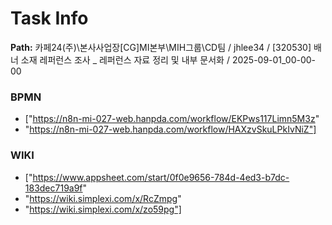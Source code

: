 # Task Info

**Path:** 카페24(주)\본사사업장\[CG]MI본부\MIH그룹\CD팀 / jhlee34 / [320530] 배너 소재 레퍼런스 조사 _ 레퍼런스 자료 정리 및 내부 문서화 / 2025-09-01_00-00-00

### BPMN
- ["https://n8n-mi-027-web.hanpda.com/workflow/EKPws117Limn5M3z"
- "https://n8n-mi-027-web.hanpda.com/workflow/HAXzvSkuLPkIvNiZ"]

### WIKI
- ["https://www.appsheet.com/start/0f0e9656-784d-4ed3-b7dc-183dec719a9f"
- "https://wiki.simplexi.com/x/RcZmpg"
- "https://wiki.simplexi.com/x/zo59pg"]

